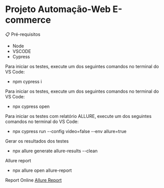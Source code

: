 # Projeto Automação-Web E-commerce



📋 Pré-requisitos
- Node
- VSCODE
- Cypress


Para iniciar os testes, execute um dos seguintes comandos no terminal do VS Code:
- npm cypress i

Para iniciar os testes, execute um dos seguintes comandos no terminal do VS Code:
- npx cypress open

Para iniciar os testes com relatório ALLURE, execute um dos seguintes comandos no terminal do VS Code:
- npx cypress run --config video=false --env allure=true

Gerar os resultados dos testes
- npx allure generate allure-results --clean

Allure report
- npx allure open allure-report

Report Online
[Allure Report](<http://192.168.0.28:57456/index.html>)
  
